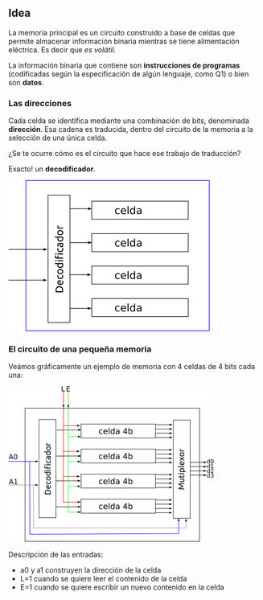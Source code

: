 ## Idea

La memoria principal es un circuito construido a base de celdas que permite almacenar información binaria mientras se tiene alimentación eléctrica. Es decir que **es volátil*.*

La información binaria que contiene son **instrucciones de programas** (codificadas según la especificación de algún lenguaje, como Q1) o bien son **datos**.

### Las direcciones
Cada celda se identifica mediante una combinación de bits, denominada **dirección**. Esa cadena es traducida, dentro del circuito de la memoria a la selección de una única celda. 

¿Se te ocurre cómo es el circuito que hace ese trabajo de traducción?


Exacto! un **decodificador**.

![direccion-activacion.png](https://raw.githubusercontent.com/Orga-UNQ/mumuki-guia-qsim-memoria-buses-y-q-2/master/images/direccion-activacion.png "traduccion de la dirección a la elección de una celda")
### El circuito de una pequeña memoria

Veámos gráficamente un ejemplo de memoria con 4 celdas de 4 bits cada una:

![Circuito de una memoria de 4 celdas y 4 bits por celda](https://github.com/Orga-UNQ/mumuki-guia-qsim-memoria-buses-y-q-2/blob/master/images/memoria4x4.png?raw=true "memoria 4x4")

Descripción de las entradas:

* a0 y a1 construyen la dirección de la celda 
* L=1 cuando se quiere leer el contenido de la celda
* E=1 cuando se quiere escribir un nuevo contenido en la celda 
